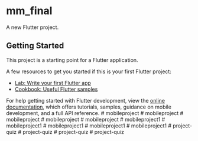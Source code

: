 # mm_final

A new Flutter project.

## Getting Started

This project is a starting point for a Flutter application.

A few resources to get you started if this is your first Flutter project:

- [Lab: Write your first Flutter app](https://docs.flutter.dev/get-started/codelab)
- [Cookbook: Useful Flutter samples](https://docs.flutter.dev/cookbook)

For help getting started with Flutter development, view the
[online documentation](https://docs.flutter.dev/), which offers tutorials,
samples, guidance on mobile development, and a full API reference.
#   m o b i l e p r o j e c t  
 #   m o b i l e p r o j e c t  
 #   m o b i l e p r o j e c t  
 #   m o b i l e p r o j e c t  
 #   m o b i l e p r o j e c t  
 #   m o b i l e p r o j e c t 1  
 #   m o b i l e p r o j e c t 1  
 #   m o b i l e p r o j e c t 1  
 #   m o b i l e p r o j e c t 1  
 #   m o b i l e p r o j e c t 1  
 #   p r o j e c t - q u i z  
 #   p r o j e c t - q u i z  
 #   p r o j e c t - q u i z  
 #   p r o j e c t - q u i z  
 